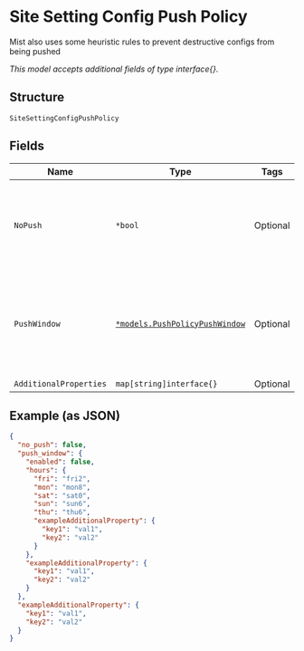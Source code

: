 
# Site Setting Config Push Policy

Mist also uses some heuristic rules to prevent destructive configs from being pushed

*This model accepts additional fields of type interface{}.*

## Structure

`SiteSettingConfigPushPolicy`

## Fields

| Name | Type | Tags | Description |
|  --- | --- | --- | --- |
| `NoPush` | `*bool` | Optional | Stop any new config from being pushed to the device<br><br>**Default**: `false` |
| `PushWindow` | [`*models.PushPolicyPushWindow`](../../doc/models/push-policy-push-window.md) | Optional | If enabled, new config will only be pushed to device within the specified time window |
| `AdditionalProperties` | `map[string]interface{}` | Optional | - |

## Example (as JSON)

```json
{
  "no_push": false,
  "push_window": {
    "enabled": false,
    "hours": {
      "fri": "fri2",
      "mon": "mon8",
      "sat": "sat0",
      "sun": "sun6",
      "thu": "thu6",
      "exampleAdditionalProperty": {
        "key1": "val1",
        "key2": "val2"
      }
    },
    "exampleAdditionalProperty": {
      "key1": "val1",
      "key2": "val2"
    }
  },
  "exampleAdditionalProperty": {
    "key1": "val1",
    "key2": "val2"
  }
}
```

